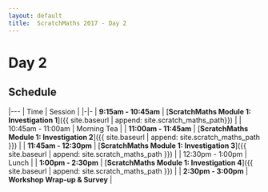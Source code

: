 ```yaml
---
layout: default
title:  ScratchMaths 2017 - Day 2
---
```


# Day 2

## Schedule

|---
| Time | Session |
|-|-
| **9:15am - 10:45am** | [**ScratchMaths Module 1: Investigation 1**]({{ site.baseurl | append: site.scratch_maths_path}}) |
| 10:45am - 11:00am | Morning Tea |
| **11:00am - 11:45am** | [**ScratchMaths Module 1: Investigation 2**]({{ site.baseurl | append: site.scratch_maths_path }}) |
| **11:45am - 12:30pm** | [**ScratchMaths Module 1: Investigation 3**]({{ site.baseurl | append: site.scratch_maths_path }}) | 
| 12:30pm - 1:00pm | Lunch |
| **1:00pm - 2:30pm** | [**ScratchMaths Module 1: Investigation 4**]({{ site.baseurl | append: site.scratch_maths_path }}) |
| **2:30pm - 3:00pm** | **Workshop Wrap-up & Survey** |
